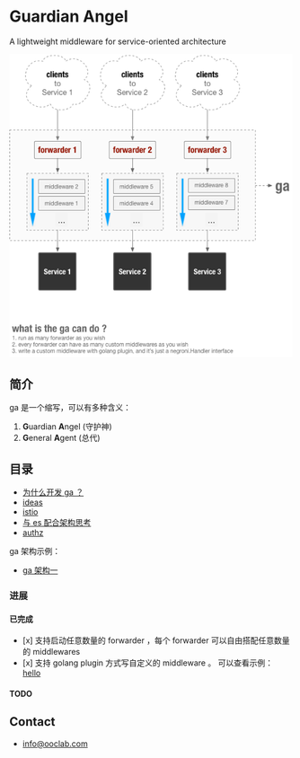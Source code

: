 # Guardian Angel

A lightweight middleware for service-oriented architecture

![](./docs/attachments/ga-current-arch.png)

## 简介

ga 是一个缩写，可以有多种含义：
1. **G**uardian **A**ngel (守护神)
2. **G**eneral **A**gent (总代)

## 目录

- [为什么开发 ga ？](./docs/reason.md)
- [ideas](./docs/ideas.md)
- [istio](./docs/istio.md)
- [与 es 配合架构思考](./docs/add-es.md)
- [authz](./docs/authz.md)

ga 架构示例：

- [ga 架构一](./docs/arch-design/arch1.md)


### 进展

#### 已完成

- \[x] 支持启动任意数量的 forwarder ，每个 forwarder 可以自由搭配任意数量的 middlewares
- \[x] 支持 golang plugin 方式写自定义的 middleware 。 可以查看示例： [hello](https://github.com/ooclab/ga/tree/master/middlewares/hello)

#### TODO


## Contact

- info@ooclab.com

